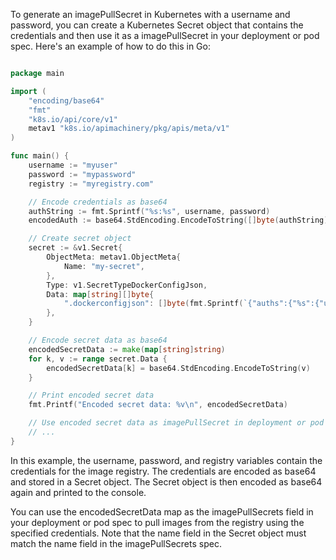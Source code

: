 To generate an imagePullSecret in Kubernetes with a username and password, you can create a Kubernetes Secret object that contains the credentials and then use it as a imagePullSecret in your deployment or pod spec. Here's an example of how to do this in Go:

```go

package main

import (
	"encoding/base64"
	"fmt"
	"k8s.io/api/core/v1"
	metav1 "k8s.io/apimachinery/pkg/apis/meta/v1"
)

func main() {
	username := "myuser"
	password := "mypassword"
	registry := "myregistry.com"

	// Encode credentials as base64
	authString := fmt.Sprintf("%s:%s", username, password)
	encodedAuth := base64.StdEncoding.EncodeToString([]byte(authString))

	// Create secret object
	secret := &v1.Secret{
		ObjectMeta: metav1.ObjectMeta{
			Name: "my-secret",
		},
		Type: v1.SecretTypeDockerConfigJson,
		Data: map[string][]byte{
			".dockerconfigjson": []byte(fmt.Sprintf(`{"auths":{"%s":{"username":"%s","password":"%s","email":"none"}}}`, registry, username, password)),
		},
	}

	// Encode secret data as base64
	encodedSecretData := make(map[string]string)
	for k, v := range secret.Data {
		encodedSecretData[k] = base64.StdEncoding.EncodeToString(v)
	}

	// Print encoded secret data
	fmt.Printf("Encoded secret data: %v\n", encodedSecretData)

	// Use encoded secret data as imagePullSecret in deployment or pod spec
	// ...
}
```
In this example, the username, password, and registry variables contain the credentials for the image registry. The credentials are encoded as base64 and stored in a Secret object. The Secret object is then encoded as base64 again and printed to the console.

You can use the encodedSecretData map as the imagePullSecrets field in your deployment or pod spec to pull images from the registry using the specified credentials. Note that the name field in the Secret object must match the name field in the imagePullSecrets spec.